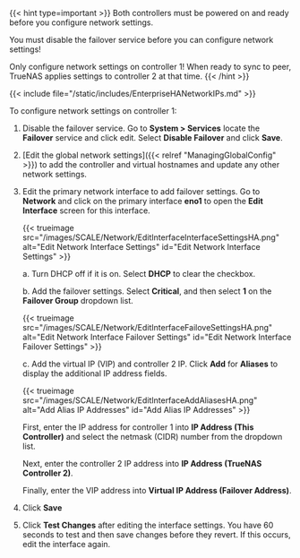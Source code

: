 &NewLine;

{{< hint type=important >}}
Both controllers must be powered on and ready before you configure network settings.

You must disable the failover service before you can configure network settings!

Only configure network settings on controller 1! When ready to sync to peer, TrueNAS applies settings to controller 2 at that time.
{{< /hint >}}

{{< include file="/static/includes/EnterpriseHANetworkIPs.md" >}}

To configure network settings on controller 1:

1. Disable the failover service.
   Go to **System > Services** locate the **Failover** service and click edit.
   Select **Disable Failover** and click **Save**.

2. [Edit the global network settings]({{< relref "ManagingGlobalConfig" >}}) to add the controller and virtual hostnames and update any other network settings.

3. Edit the primary network interface to add failover settings.
   Go to **Network** and click on the primary interface **eno1** to open the **Edit Interface** screen for this interface.

   {{< trueimage src="/images/SCALE/Network/EditInterfaceInterfaceSettingsHA.png" alt="Edit Network Interface Settings" id="Edit Network Interface Settings" >}}

   a. Turn DHCP off if it is on. Select **DHCP** to clear the checkbox.

   b. Add the failover settings. Select **Critical**, and then select **1** on the **Failover Group** dropdown list.

   {{< trueimage src="/images/SCALE/Network/EditInterfaceFailoveSettingsHA.png" alt="Edit Network Interface Failover Settings" id="Edit Network Interface Failover Settings" >}}

   c. Add the virtual IP (VIP) and controller 2 IP. Click **Add** for **Aliases** to display the additional IP address fields.

   {{< trueimage src="/images/SCALE/Network/EditInterfaceAddAliasesHA.png" alt="Add Alias IP Addresses" id="Add Alias IP Addresses" >}}

      First, enter the IP address for controller 1 into **IP Address (This Controller)** and select the netmask (CIDR) number from the dropdown list.

      Next, enter the controller 2 IP address into **IP Address (TrueNAS Controller 2)**.

      Finally, enter the VIP address into **Virtual IP Address (Failover Address)**.

4. Click **Save**

5. Click **Test Changes** after editing the interface settings.
   You have 60 seconds to test and then save changes before they revert. If this occurs, edit the interface again.
